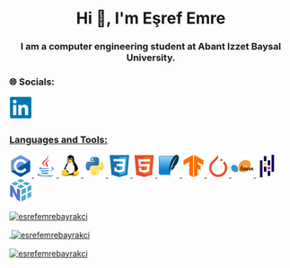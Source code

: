 
<h1 align="center">Hi 👋, I'm Eşref Emre</h1>
<h3 align="center">I am a computer engineering student at Abant Izzet Baysal University. </h3>



<h3 align="left">

🌐 Socials:

<a href="https://www.linkedin.com/in/e%C5%9Fref-emre-bayrakc%C4%B1-0a0525286/" target="_blank"> <img src="https://raw.githubusercontent.com/devicons/devicon/master/icons/linkedin/linkedin-original.svg"  width="40" height="40"/>
</h3>
<p align="left">
</p>

<h3 align="left">
  
  Languages and Tools:

  
  </h3>
<p 
  align="left">   <img src="https://raw.githubusercontent.com/devicons/devicon/master/icons/c/c-original.svg" alt="c" width="40" height="40"/>   <img src="https://raw.githubusercontent.com/devicons/devicon/master/icons/java/java-original.svg" alt="java" width="40" height="40"/> <img src="https://raw.githubusercontent.com/devicons/devicon/master/icons/linux/linux-original.svg" alt="linux" width="40" height="40"/>  <img src="https://raw.githubusercontent.com/devicons/devicon/master/icons/python/python-original.svg" alt="python" width="40" height="40"/> 
<img  src="https://raw.githubusercontent.com/devicons/devicon/master/icons/css3/css3-original.svg" alt="css3" width="40" height="40"/>
<img  src="https://raw.githubusercontent.com/devicons/devicon/master/icons/html5/html5-original.svg" alt="html5" width="40" height="40"/>
<img  src="https://raw.githubusercontent.com/devicons/devicon/master/icons/sqlite/sqlite-original.svg" alt="sqlite" width="40" height="40"/>
<img  src="https://raw.githubusercontent.com/devicons/devicon/master/icons/tensorflow/tensorflow-original.svg" alt="tensorflow" width="40" height="40"/>
<img  src="https://raw.githubusercontent.com/devicons/devicon/master/icons/pytorch/pytorch-original.svg" alt="pytorch" width="40" height="40"/>
<img  src="https://raw.githubusercontent.com/devicons/devicon/master/icons/scikitlearn/scikitlearn-original.svg" alt="scikitlearn" width="40" height="40"/>
<img  src="https://raw.githubusercontent.com/devicons/devicon/master/icons/pandas/pandas-original.svg" alt="pandas" width="40" height="40"/>
  <img  src="https://raw.githubusercontent.com/devicons/devicon/master/icons/numpy/numpy-original.svg" alt="numpy" width="40" height="40"/>
</p>

<p><img align="center" src="https://github-readme-stats.vercel.app/api/top-langs?username=esrefemrebayrakci&show_icons=true&locale=en&layout=compact" alt="esrefemrebayrakci" /></p>

<p>&nbsp;<img align="center" src="https://github-readme-stats.vercel.app/api?username=esrefemrebayrakci&show_icons=true&locale=en" alt="esrefemrebayrakci" /></p>

<p><img align="center" src="https://github-readme-streak-stats.herokuapp.com/?user=esrefemrebayrakci&" alt="esrefemrebayrakci" /></p>
